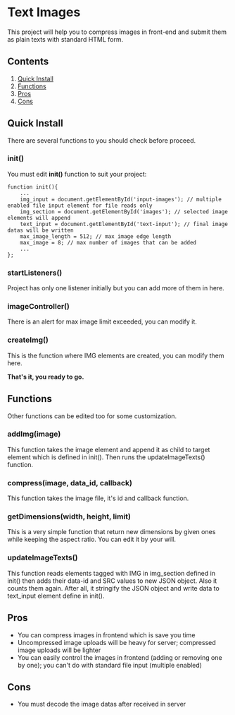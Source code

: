 # Text Images
This project will help you to compress images in front-end and submit them as plain texts with standard HTML form.

## Contents
1. [Quick Install](#quick-install)
1. [Functions](#functions)
1. [Pros](#pros)
1. [Cons](#cons)

## Quick Install
There are several functions to you should check before proceed.

### init()
You must edit **init()** function to suit your project:

    function init(){
        ...
        img_input = document.getElementById('input-images'); // multiple enabled file input element for file reads only
        img_section = document.getElementById('images'); // selected image elements will append
        text_input = document.getElementById('text-input'); // final image datas will be written
        max_image_length = 512; // max image edge length
        max_image = 8; // max number of images that can be added
        ...
    };

### startListeners()
Project has only one listener initially but you can add more of them in here.

### imageController()
There is an alert for max image limit exceeded, you can modify it.

### createImg()
This is the function where IMG elements are created, you can modify them here. 

**That's it, you ready to go.**

## Functions
Other functions can be edited too for some customization.

### addImg(image)
This function takes the image element and append it as child to target element which is defined in init(). Then runs the updateImageTexts() function.

### compress(image, data_id, callback)
This function takes the image file, it's id and callback function.

### getDimensions(width, height, limit)
This is a very simple function that return new dimensions by given ones while keeping the aspect ratio. You can edit it by your will.

### updateImageTexts()
This function reads elements tagged with IMG in img_section defined in init() then adds their data-id and SRC values to new JSON object. Also it counts them again. After all, it stringify the JSON object and write data to text_input element define in init().

## Pros
* You can compress images in frontend which is save you time
* Uncompressed image uploads will be heavy for server; compressed image uploads will be lighter
* You can easily control the images in frontend (adding or removing one by one); you can't do with standard file input (multiple enabled)

## Cons
* You must decode the image datas after received in server
